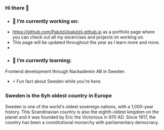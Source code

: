 ### Hi there 👋

- ### 🔭 I’m currently working on:
- https://github.com/Palutzii/palutzii.github.io as a portfolio page where you can check out all my excercises and projects im working on.
- This page will be updated throughout the year as I learn more and more.
- 
- ### 🌱 I’m currently learning: 
Frontend development through Nackademin AB in Sweden

- ⚡ Fun fact about Sweden while you're here: 
### Sweden is the 6yh oldest country in Europe
Sweden is one of the world's oldest sovereign nations, with a 1,000-year history. This Scandinavian country is also the eighth-oldest kingdom on the planet and it was founded by Eric the Victorious in 970 AD. Since 1917, the country has been a constitutional monarchy with parliamentary democracy.
